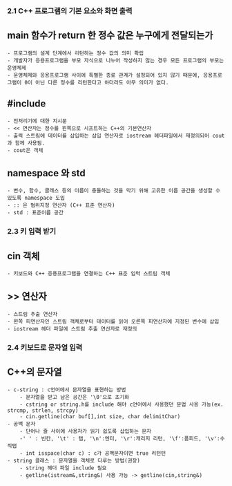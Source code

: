 ### 2.1 C++ 프로그램의 기본 요소와 화면 출력
##  main 함수가 return 한 정수 값은 누구에게 전달되는가
    - 프로그램의 설계 단계에서 리턴하는 정수 값의 의미 확립
    - 개발자가 응용프로그램을 부모 자식으로 나누어 작성하지 않는 경우 모든 프로그램의 부모는 운영체제
    - 운영체제와 응용프로그램 사이에 특별한 종료 관계가 설정되어 있지 않기 때문에, 응용프로그램이 0이 아닌 다른 정수를 리턴한다고 하더라도 아무 의미가 없다.
##  #include <iostream>
    - 전처리기에 대한 지시문
    - << 연산자는 정수를 왼쪽으로 시프트하는 C++의 기본연산자
    - 출력 스트림에 데이터를 삽입하는 삽입 연산자로 iostream 헤더파일에서 재정의되어 cout과 함께 사용됨.
    - cout은 객체
##  namespace 와 std
    - 변수, 함수, 클래스 등의 이름이 충돌하는 것을 막기 위해 고유한 이름 공간을 생성할 수 있도록 namespace 도입
    - :: 은 범위지정 연산자 (C++ 표준 연산자)
    - std : 표준이름 공간
### 2.3 키 입력 받기
##  cin 객체
    - 키보드와 C++ 응용프로그램을 연결하는 C++ 표준 입력 스트림 객체
##  >> 연산자
    - 스트림 추출 연산자
    - 왼쪽 피연산자인 스트림 객체로부터 데이터를 읽어 오른쪽 피연산자에 지정된 변수에 삽입
    - iostream 헤더 파일에 스트림 추출 연산자로 재정의
### 2.4 키보드로 문자열 입력
##  C++의 문자열
    - c-string : c언어에서 문자열을 표현하는 방법
        - 문자열을 받고 남은 공간은 '\0'으로 초기화
        - cstring or string.h를 include 해야 c언어에서 사용했던 문법 사용 가능(ex. strcmp, strlen, strcpy)
        - cin.getline(char buf[],int size, char delimitChar)
    - 공백 문자
        - 단어나 줄 사이에 사용자가 읽기 쉽도록 삽입하는 문자
        -' ' : 빈칸, '\t' : 탭, '\n':엔터, '\r':캐리지 리턴, '\f':폼피드, '\v':수직탭
        - int isspace(char c) : c가 공백문자이면 true 리턴턴
    - string 클래스 : 문자열을 객체로 다루는 방법(권장)
        - string 헤더 파일 include 필요
        - getline(istream&,string&) 사용 가능 -> getline(cin,string&)
    